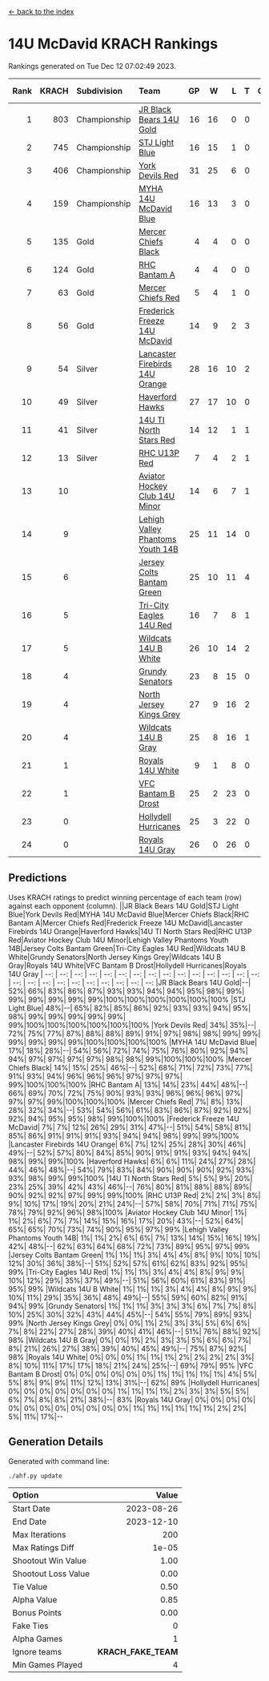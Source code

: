 [<- back to the index](readme.md)
# 14U McDavid KRACH Rankings
Rankings generated on Tue Dec 12 07:02:49 2023.

Rank|KRACH|Subdivision|Team|GP|W|L|T|OTW|OTL|SoS|Exp Wins|Win Diff
---:|---:|:---|:---|---:|---:|---:|---:|---:|---:|---:|---:|---:
1|803|Championship|[JR Black Bears 14U Gold](https://gamesheetstats.com/seasons/3659/teams/140633/schedule)|16|16|0|0|1|0|9|16.8|-0.0
2|745|Championship|[STJ Light Blue](https://gamesheetstats.com/seasons/3659/teams/140639/schedule)|16|15|1|0|0|0|68|15.9|0.0
3|406|Championship|[York Devils Red](https://gamesheetstats.com/seasons/3659/teams/140644/schedule)|31|25|6|0|0|0|304|25.9|0.0
4|159|Championship|[MYHA 14U McDavid Blue](https://gamesheetstats.com/seasons/3659/teams/140636/schedule)|16|13|3|0|0|0|68|13.9|0.0
5|135|Gold|[Mercer Chiefs Black](https://gamesheetstats.com/seasons/3659/teams/140605/schedule)|4|4|0|0|0|0|4|4.9|0.0
6|124|Gold|[RHC Bantam A](https://gamesheetstats.com/seasons/3659/teams/140618/schedule)|4|4|0|0|0|0|4|4.9|0.0
7|63|Gold|[Mercer Chiefs Red](https://gamesheetstats.com/seasons/3659/teams/140606/schedule)|5|4|1|0|0|0|71|4.9|0.0
8|56|Gold|[Frederick Freeze 14U McDavid](https://gamesheetstats.com/seasons/3659/teams/140628/schedule)|14|9|2|3|0|0|66|11.4|0.0
9|54|Silver|[Lancaster Firebirds 14U Orange](https://gamesheetstats.com/seasons/3659/teams/140634/schedule)|28|16|10|2|0|0|160|17.9|0.0
10|49|Silver|[Haverford Hawks](https://gamesheetstats.com/seasons/3659/teams/140630/schedule)|27|17|10|0|0|0|150|17.9|0.0
11|41|Silver|[14U TI North Stars Red](https://gamesheetstats.com/seasons/3659/teams/140626/schedule)|14|12|1|1|0|0|8|13.4|0.0
12|13|Silver|[RHC U13P Red](https://gamesheetstats.com/seasons/3659/teams/140619/schedule)|7|4|2|1|0|0|54|5.4|0.0
13|10||[Aviator Hockey Club 14U Minor](https://gamesheetstats.com/seasons/3659/teams/140627/schedule)|14|6|7|1|0|0|176|7.4|0.0
14|9||[Lehigh Valley Phantoms Youth 14B](https://gamesheetstats.com/seasons/3659/teams/140635/schedule)|25|11|14|0|1|1|101|11.9|0.0
15|6||[Jersey Colts Bantam Green](https://gamesheetstats.com/seasons/3659/teams/140632/schedule)|25|10|11|4|1|0|36|12.9|0.0
16|5||[Tri-City Eagles 14U Red](https://gamesheetstats.com/seasons/3659/teams/140640/schedule)|16|7|8|1|1|0|85|8.4|0.0
17|5||[Wildcats 14U B White](https://gamesheetstats.com/seasons/3659/teams/140643/schedule)|26|10|14|2|1|1|67|11.9|0.0
18|4||[Grundy Senators](https://gamesheetstats.com/seasons/3659/teams/140629/schedule)|23|8|15|0|0|1|200|8.9|0.0
19|4||[North Jersey Kings Grey](https://gamesheetstats.com/seasons/3659/teams/140637/schedule)|27|9|16|2|1|0|47|10.9|0.0
20|4||[Wildcats 14U B Gray](https://gamesheetstats.com/seasons/3659/teams/140642/schedule)|25|8|16|1|0|0|61|9.4|0.0
21|1||[Royals 14U White](https://gamesheetstats.com/seasons/3659/teams/140620/schedule)|9|1|8|0|0|1|177|1.9|0.0
22|1||[VFC Bantam B Drost](https://gamesheetstats.com/seasons/3659/teams/140641/schedule)|25|2|23|0|0|2|215|2.9|0.0
23|0||[Hollydell Hurricanes](https://gamesheetstats.com/seasons/3659/teams/140631/schedule)|25|3|22|0|0|0|36|3.9|0.0
24|0||[Royals 14U Gray](https://gamesheetstats.com/seasons/3659/teams/140638/schedule)|26|0|26|0|0|0|104|0.9|0.0

## Predictions
Uses KRACH ratings to predict winning percentage of each team (row) against each opponent (column).
||JR Black Bears 14U Gold|STJ Light Blue|York Devils Red|MYHA 14U McDavid Blue|Mercer Chiefs Black|RHC Bantam A|Mercer Chiefs Red|Frederick Freeze 14U McDavid|Lancaster Firebirds 14U Orange|Haverford Hawks|14U TI North Stars Red|RHC U13P Red|Aviator Hockey Club 14U Minor|Lehigh Valley Phantoms Youth 14B|Jersey Colts Bantam Green|Tri-City Eagles 14U Red|Wildcats 14U B White|Grundy Senators|North Jersey Kings Grey|Wildcats 14U B Gray|Royals 14U White|VFC Bantam B Drost|Hollydell Hurricanes|Royals 14U Gray
| --: | --: | --: | --: | --: | --: | --: | --: | --: | --: | --: | --: | --: | --: | --: | --: | --: | --: | --: | --: | --: | --: | --: | --: | --: 
|JR Black Bears 14U Gold|--| 52%| 66%| 83%| 86%| 87%| 93%| 93%| 94%| 94%| 95%| 98%| 99%| 99%| 99%| 99%| 99%| 99%|100%|100%|100%|100%|100%|100%
|STJ Light Blue| 48%|--| 65%| 82%| 85%| 86%| 92%| 93%| 93%| 94%| 95%| 98%| 99%| 99%| 99%| 99%| 99%| 99%|100%|100%|100%|100%|100%|100%
|York Devils Red| 34%| 35%|--| 72%| 75%| 77%| 87%| 88%| 88%| 89%| 91%| 97%| 98%| 98%| 99%| 99%| 99%| 99%| 99%| 99%|100%|100%|100%|100%
|MYHA 14U McDavid Blue| 17%| 18%| 28%|--| 54%| 56%| 72%| 74%| 75%| 76%| 80%| 92%| 94%| 94%| 97%| 97%| 97%| 97%| 98%| 98%| 99%|100%|100%|100%
|Mercer Chiefs Black| 14%| 15%| 25%| 46%|--| 52%| 68%| 71%| 72%| 73%| 77%| 91%| 93%| 94%| 96%| 96%| 96%| 97%| 97%| 97%| 99%|100%|100%|100%
|RHC Bantam A| 13%| 14%| 23%| 44%| 48%|--| 66%| 69%| 70%| 72%| 75%| 90%| 93%| 93%| 96%| 96%| 96%| 97%| 97%| 97%| 99%|100%|100%|100%
|Mercer Chiefs Red|  7%|  8%| 13%| 28%| 32%| 34%|--| 53%| 54%| 56%| 61%| 83%| 86%| 87%| 92%| 92%| 92%| 94%| 95%| 95%| 98%| 99%|100%|100%
|Frederick Freeze 14U McDavid|  7%|  7%| 12%| 26%| 29%| 31%| 47%|--| 51%| 54%| 58%| 81%| 85%| 86%| 91%| 91%| 91%| 93%| 94%| 94%| 98%| 99%| 99%|100%
|Lancaster Firebirds 14U Orange|  6%|  7%| 12%| 25%| 28%| 30%| 46%| 49%|--| 52%| 57%| 80%| 84%| 85%| 90%| 91%| 91%| 93%| 94%| 94%| 98%| 99%| 99%|100%
|Haverford Hawks|  6%|  6%| 11%| 24%| 27%| 28%| 44%| 46%| 48%|--| 54%| 79%| 83%| 84%| 90%| 90%| 90%| 92%| 93%| 93%| 98%| 99%| 99%|100%
|14U TI North Stars Red|  5%|  5%|  9%| 20%| 23%| 25%| 39%| 42%| 43%| 46%|--| 76%| 80%| 81%| 88%| 88%| 89%| 90%| 92%| 92%| 97%| 99%| 99%|100%
|RHC U13P Red|  2%|  2%|  3%|  8%|  9%| 10%| 17%| 19%| 20%| 21%| 24%|--| 57%| 58%| 70%| 71%| 71%| 75%| 78%| 79%| 92%| 96%| 98%|100%
|Aviator Hockey Club 14U Minor|  1%|  1%|  2%|  6%|  7%|  7%| 14%| 15%| 16%| 17%| 20%| 43%|--| 52%| 64%| 65%| 65%| 70%| 73%| 74%| 90%| 95%| 97%| 99%
|Lehigh Valley Phantoms Youth 14B|  1%|  1%|  2%|  6%|  6%|  7%| 13%| 14%| 15%| 16%| 19%| 42%| 48%|--| 62%| 63%| 64%| 68%| 72%| 73%| 89%| 95%| 97%| 99%
|Jersey Colts Bantam Green|  1%|  1%|  1%|  3%|  4%|  4%|  8%|  9%| 10%| 10%| 12%| 30%| 36%| 38%|--| 51%| 52%| 57%| 61%| 62%| 83%| 92%| 95%| 99%
|Tri-City Eagles 14U Red|  1%|  1%|  1%|  3%|  4%|  4%|  8%|  9%|  9%| 10%| 12%| 29%| 35%| 37%| 49%|--| 51%| 56%| 60%| 61%| 83%| 91%| 95%| 99%
|Wildcats 14U B White|  1%|  1%|  1%|  3%|  4%|  4%|  8%|  9%|  9%| 10%| 11%| 29%| 35%| 36%| 48%| 49%|--| 55%| 59%| 60%| 82%| 91%| 94%| 99%
|Grundy Senators|  1%|  1%|  1%|  3%|  3%|  3%|  6%|  7%|  7%|  8%| 10%| 25%| 30%| 32%| 43%| 44%| 45%|--| 54%| 55%| 79%| 89%| 93%| 99%
|North Jersey Kings Grey|  0%|  0%|  1%|  2%|  3%|  3%|  5%|  6%|  6%|  7%|  8%| 22%| 27%| 28%| 39%| 40%| 41%| 46%|--| 51%| 76%| 88%| 92%| 98%
|Wildcats 14U B Gray|  0%|  0%|  1%|  2%|  3%|  3%|  5%|  6%|  6%|  7%|  8%| 21%| 26%| 27%| 38%| 39%| 40%| 45%| 49%|--| 75%| 87%| 92%| 98%
|Royals 14U White|  0%|  0%|  0%|  1%|  1%|  1%|  2%|  2%|  2%|  2%|  3%|  8%| 10%| 11%| 17%| 17%| 18%| 21%| 24%| 25%|--| 69%| 79%| 95%
|VFC Bantam B Drost|  0%|  0%|  0%|  0%|  0%|  0%|  1%|  1%|  1%|  1%|  1%|  4%|  5%|  5%|  8%|  9%|  9%| 11%| 12%| 13%| 31%|--| 62%| 89%
|Hollydell Hurricanes|  0%|  0%|  0%|  0%|  0%|  0%|  0%|  1%|  1%|  1%|  1%|  2%|  3%|  3%|  5%|  5%|  6%|  7%|  8%|  8%| 21%| 38%|--| 83%
|Royals 14U Gray|  0%|  0%|  0%|  0%|  0%|  0%|  0%|  0%|  0%|  0%|  0%|  0%|  1%|  1%|  1%|  1%|  1%|  1%|  2%|  2%|  5%| 11%| 17%|--

## Generation Details

Generated with command line:
```
./ahf.py update
```

| Option | Value |
| :----- | ----: |
| Start Date | 2023-08-26 |
| End Date | 2023-12-10 |
| Max Iterations | 200 |
| Max Ratings Diff | 1e-05 |
| Shootout Win Value | 1.00 |
| Shootout Loss Value | 0.00 |
| Tie Value | 0.50 |
| Alpha Value | 0.85 |
| Bonus Points | 0.00 |
| Fake Ties | 0 |
| Alpha Games | 1 |
| Ignore teams | __KRACH_FAKE_TEAM__ |
| Min Games Played | 4 |

